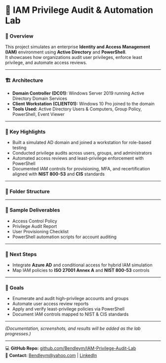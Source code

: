 # 🔐 IAM Privilege Audit & Automation Lab

### 🧩 Overview
This project simulates an enterprise **Identity and Access Management (IAM)** environment using **Active Directory** and **PowerShell**.  
It showcases how organizations audit user privileges, enforce least privilege, and automate access reviews.

---

### 🏗️ Architecture
- **Domain Controller (DC01):** Windows Server 2019 running Active Directory Domain Services  
- **Client Workstation (CLIENT01):** Windows 10 Pro joined to the domain  
- **Tools Used:** Active Directory Users & Computers, Group Policy, PowerShell, Event Viewer  

---

### 🚀 Key Highlights
- Built a simulated AD domain and joined a workstation for role-based testing  
- Conducted privilege audits across users, groups, and administrators  
- Automated access reviews and least-privilege enforcement with PowerShell  
- Documented IAM controls for provisioning, MFA, and recertification aligned with **NIST 800-53** and **CIS** standards  

---

### 📂 Folder Structure


---

### 📄 Sample Deliverables
- Access Control Policy  
- Privilege Audit Report  
- User Provisioning Checklist  
- PowerShell automation scripts for account auditing  

---

### 🔭 Next Steps
- Integrate **Azure AD** and conditional access for hybrid IAM simulation  
- Map IAM policies to **ISO 27001 Annex A** and **NIST 800-53** controls  

---

### 🧠 Goals  
- Enumerate and audit high-privilege accounts and groups  
- Automate user access review reports  
- Apply and verify least-privilege policies via PowerShell  
- Document IAM controls mapped to NIST & CIS standards  

---

*(Documentation, screenshots, and results will be added as the lab progresses.)*

---

💻 **GitHub Repo:** [github.com/Bendleym/IAM-Privilege-Audit-Lab](https://github.com/Bendleym/IAM-Lab)  
📧 **Contact:** Bendleym@yahoo.com | [LinkedIn](https://linkedin.com/in/bendley-milord)
